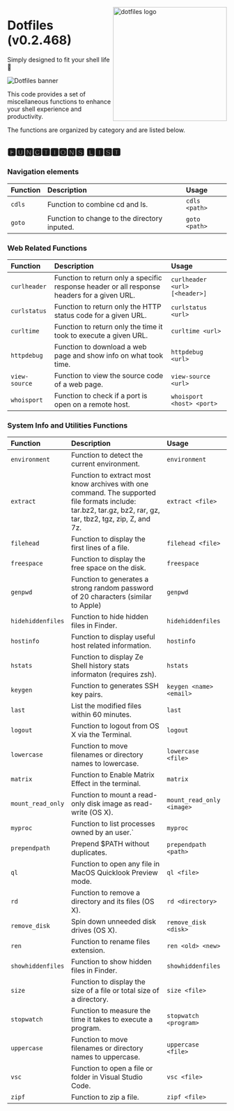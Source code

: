 <!-- markdownlint-disable MD033 MD041 MD043 -->

<img src="https://kura.pro/dotfiles/v2/images/logos/dotfiles.svg"
alt="dotfiles logo" width="261" align="right" />

<!-- markdownlint-enable MD033 MD041 MD043 -->

# Dotfiles (v0.2.468)

Simply designed to fit your shell life 🐚

![Dotfiles banner][banner]

This code provides a set of miscellaneous functions to enhance your
shell experience and productivity.

The functions are organized by category and are listed below.

## 🅵🆄🅽🅲🆃🅸🅾🅽🆂 🅻🅸🆂🆃

<!-- markdownlint-disable MD013-->

### Navigation elements

| Function | Description | Usage |
| :--- | :--- | :--- |
| `cdls` | Function to combine cd and ls. | `cdls <path>` |
| `goto` | Function to change to the directory inputed. | `goto <path>` |

### Web Related Functions

| Function | Description | Usage |
| :--- | :--- | :--- |
| `curlheader` | Function to return only a specific response header or all response headers for a given URL. | `curlheader <url> [<header>]` |
| `curlstatus` | Function to return only the HTTP status code for a given URL. | `curlstatus <url>` |
| `curltime` | Function to return only the time it took to execute a given URL. | `curltime <url>` |
| `httpdebug` | Function to download a web page and show info on what took time. | `httpdebug <url>` |
| `view-source` | Function to view the source code of a web page. | `view-source <url>` |
| `whoisport` | Function to check if a port is open on a remote host. | `whoisport <host> <port>` |

### System Info and Utilities Functions

| Function | Description | Usage |
| :--- | :--- | :--- |
| `environment` | Function to detect the current environment. | `environment` |
| `extract` | Function to extract most know archives with one command. The supported file formats include: tar.bz2, tar.gz, bz2, rar, gz, tar, tbz2, tgz, zip, Z, and 7z. | `extract <file>` |
| `filehead` | Function to display the first lines of a file. | `filehead <file>` |
| `freespace` | Function to display the free space on the disk. | `freespace` |
| `genpwd` | Function to generates a strong random password of 20 characters (similar to Apple) | `genpwd` |
| `hidehiddenfiles` | Function to hide hidden files in Finder. | `hidehiddenfiles` |
| `hostinfo` | Function to display useful host related information. | `hostinfo` |
| `hstats` | Function to display Ze Shell history stats informaton (requires zsh). | `hstats` |
| `keygen` | Function to generates SSH key pairs. | `keygen <name> <email>` |
| `last` | List the modified files within 60 minutes. | `last` |
| `logout` | Function to logout from OS X via the Terminal. | `logout` |
| `lowercase` | Function to move filenames or directory names to lowercase. | `lowercase <file>` |
| `matrix` | Function to Enable Matrix Effect in the terminal. | `matrix` |
| `mount_read_only` | Function to mount a read-only disk image as read-write (OS X). | `mount_read_only <image>` |
| `myproc` | Function to list processes owned by an user.` | `myproc` |
| `prependpath` | Prepend $PATH without duplicates. | `prependpath <path>` |
| `ql` | Function to open any file in MacOS Quicklook Preview mode. | `ql <file>` |
| `rd` | Function to remove a directory and its files (OS X). | `rd <directory>` |
| `remove_disk` | Spin down unneeded disk drives (OS X). | `remove_disk <disk>` |
| `ren` | Function to rename files extension. | `ren <old> <new>` |
| `showhiddenfiles` | Function to show hidden files in Finder. | `showhiddenfiles` |
| `size` | Function to display the size of a file or total size of a directory. | `size <file>` |
| `stopwatch` | Function to measure the time it takes to execute a program. | `stopwatch <program>` |
| `uppercase` | Function to move filenames or directory names to uppercase. | `uppercase <file>` |
| `vsc` | Function to open a file or folder in Visual Studio Code. | `vsc <file>` |
| `zipf` | Function to zip a file. | `zipf <file>` |

<!-- markdownlint-enable MD013-->

[banner]: https://kura.pro/dotfiles/v2/images/titles/title-dotfiles.svg

